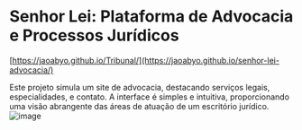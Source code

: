 # Senhor Lei: Plataforma de Advocacia e Processos Jurídicos
[https://jaoabyo.github.io/Tribunal/](https://jaoabyo.github.io/senhor-lei-advocacia/)

Este projeto simula um site de advocacia, destacando serviços legais, especialidades, e contato. A interface é simples e intuitiva, proporcionando uma visão abrangente das áreas de atuação de um escritório jurídico.
![image](https://github.com/user-attachments/assets/ca662c25-663b-404a-8290-06cef6dec078)
